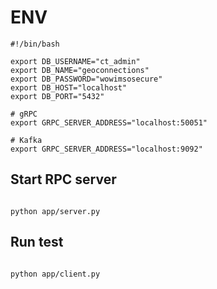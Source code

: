 # ENV
```shell
#!/bin/bash

export DB_USERNAME="ct_admin"
export DB_NAME="geoconnections"
export DB_PASSWORD="wowimsosecure"
export DB_HOST="localhost"
export DB_PORT="5432"

# gRPC
export GRPC_SERVER_ADDRESS="localhost:50051"

# Kafka
export GRPC_SERVER_ADDRESS="localhost:9092"
```

## Start RPC server
```shell

python app/server.py

```
## Run test
```shell

python app/client.py

```
